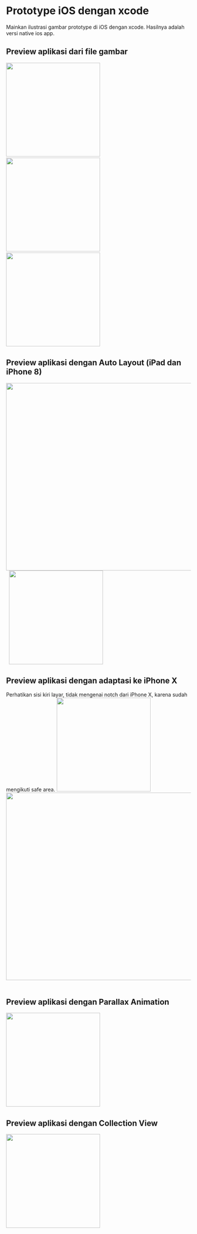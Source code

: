 # Prototype iOS dengan xcode
Mainkan ilustrasi gambar prototype di iOS dengan xcode. Hasilnya adalah versi native ios app.

## Preview aplikasi dari file gambar
<img src="https://github.com/omrobbie/ios-xcode-prototype/blob/master/screenshot/preview1.png" width="256"/>&nbsp;
<img src="https://github.com/omrobbie/ios-xcode-prototype/blob/master/screenshot/preview2.png" width="256"/>&nbsp;
<img src="https://github.com/omrobbie/ios-xcode-prototype/blob/master/screenshot/preview3.png" width="256"/>&nbsp;

## Preview aplikasi dengan Auto Layout (iPad dan iPhone 8)
<img src="https://github.com/omrobbie/ios-xcode-prototype/blob/master/screenshot/preview4.png" width="512"/>&nbsp;
<img src="https://github.com/omrobbie/ios-xcode-prototype/blob/master/screenshot/preview5.png" width="256"/>&nbsp;


## Preview aplikasi dengan adaptasi ke iPhone X
Perhatikan sisi kiri layar, tidak mengenai notch dari iPhone X, karena sudah mengikuti safe area.
<img src="https://github.com/omrobbie/ios-xcode-prototype/blob/master/screenshot/preview6.png" width="256"/>&nbsp;
<img src="https://github.com/omrobbie/ios-xcode-prototype/blob/master/screenshot/preview7.png" width="512"/>&nbsp;

## Preview aplikasi dengan Parallax Animation
<img src="https://github.com/omrobbie/ios-xcode-prototype/blob/master/screenshot/preview8.gif" width="256"/>&nbsp;

## Preview aplikasi dengan Collection View
<img src="https://github.com/omrobbie/ios-xcode-prototype/blob/master/screenshot/preview9.gif" width="256"/>&nbsp;
